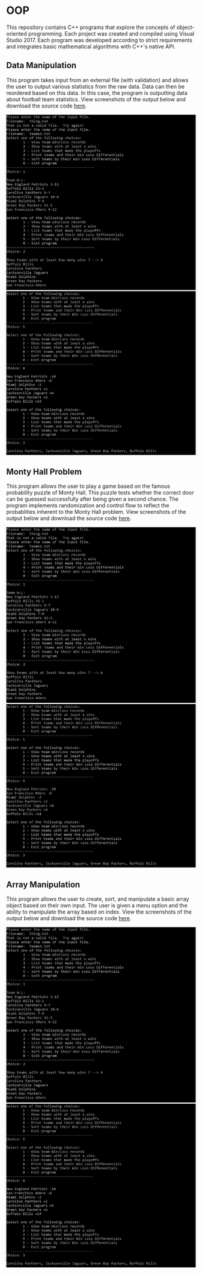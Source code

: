 # OOP
This repository contains C++ programs that explore the concepts of object-oriented programming. Each project was created and compiled using Visual Studio 2017. Each program was developed according to strict requirements and integrates basic mathematical algorithms with C++'s native API. 

## Data Manipulation 
This program takes input from an external file (with validation) and allows the user to output various statistics from the raw data. Data can then be reordered based on this data. In this case, the program is outputting data about football team statistics. View screenshots of the output below and download the source code [here](teams.cpp).

![teams](1.png)
![teams2](2.png)

## Monty Hall Problem
This program allows the user to play a game based on the famous probability puzzle of Monty Hall. This puzzle tests whether the correct door can be guessed successfully after being given a second chance. The program implements randomization and control flow to reflect the probablities inherent to the Monty Hall problem. View screenshots of the output below and download the source code [here](monty.cpp).

![teams](1.png)
![teams2](2.png)

## Array Manipulation
This program allows the user to create, sort, and manipulate a basic array object based on their own input. The user is given a menu option and the ability to manipulate the array based on index. View the screenshots of the output below and download the source code [here](arrays.cpp).

![teams](1.png)
![teams2](2.png)
